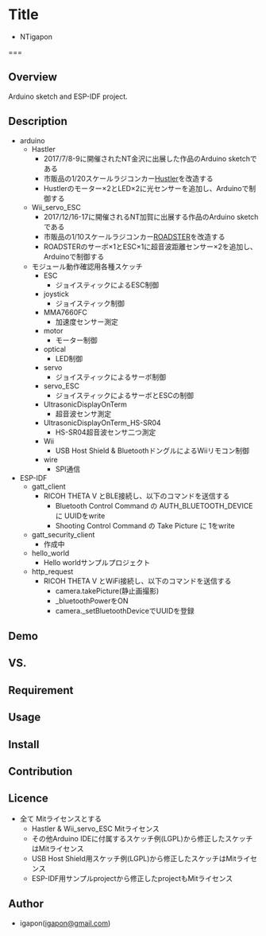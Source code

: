 
# Title

- NTigapon

===

## Overview
Arduino sketch and ESP-IDF project.


## Description

- arduino
    - Hastler
        - 2017/7/8-9に開催されたNT金沢に出展した作品のArduino sketchである
        - 市販品の1/20スケールラジコンカー[Hustler](https://www.amazon.co.jp/dp/B072JSL6Z9/ref=pe_2107282_266464282_TE_3p_dp_1)を改造する
        - Hustlerのモーター×2とLED×2に光センサーを追加し、Arduinoで制御する
    - Wii_servo_ESC
        - 2017/12/16-17に開催されるNT加賀に出展する作品のArduino sketchである
        - 市販品の1/10スケールラジコンカー[ROADSTER](http://www.tamiya.com/japan/products/57891/index.html)を改造する
        - ROADSTERのサーボ×1とESC×1に超音波距離センサー×2を追加し、Arduinoで制御する
    - モジュール動作確認用各種スケッチ
        - ESC
            - ジョイスティックによるESC制御
        - joystick
            - ジョイスティック制御
        - MMA7660FC
            - 加速度センサー測定
        - motor
            - モーター制御
        - optical
            - LED制御
        - servo
            - ジョイスティックによるサーボ制御
        - servo_ESC
            - ジョイスティックによるサーボとESCの制御
        - UltrasonicDisplayOnTerm
            - 超音波センサ測定
        - UltrasonicDisplayOnTerm_HS-SR04
            - HS-SR04超音波センサ二つ測定
        - Wii
            - USB Host Shield & BluetoothドングルによるWiiリモコン制御
        - wire
            - SPI通信
- ESP-IDF
    - gatt_client
        - RICOH THETA V とBLE接続し、以下のコマンドを送信する
            - Bluetooth Control Command の AUTH_BLUETOOTH_DEVICE に UUIDをwrite
            - Shooting Control Command の Take Picture に 1をwrite
    - gatt_security_client
        - 作成中
    - hello_world
        - Hello worldサンプルプロジェクト
    - http_request
        - RICOH THETA V とWiFi接続し、以下のコマンドを送信する
            - camera.takePicture(静止画撮影)
            - _bluetoothPowerをON
            - camera._setBluetoothDeviceでUUIDを登録

## Demo

## VS.

## Requirement

## Usage

## Install

## Contribution

## Licence

- 全て Mitライセンスとする
    - Hastler & Wii_servo_ESC Mitライセンス
    - その他Arduino IDEに付属するスケッチ例(LGPL)から修正したスケッチはMitライセンス
    - USB Host Shield用スケッチ例(LGPL)から修正したスケッチはMitライセンス
    - ESP-IDF用サンプルprojectから修正したprojectもMitライセンス

## Author

- igapon(igapon@gmail.com)
